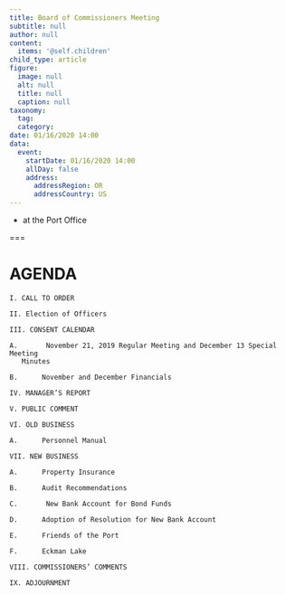 ```yaml
---
title: Board of Commissioners Meeting
subtitle: null
author: null
content:
  items: '@self.children'
child_type: article
figure:
  image: null
  alt: null
  title: null
  caption: null
taxonomy:
  tag:
  category:
date: 01/16/2020 14:00
data:
  event:
    startDate: 01/16/2020 14:00
    allDay: false
    address:
      addressRegion: OR
      addressCountry: US
---
```


- at the Port Office

===

# AGENDA

    I. CALL TO ORDER

    II. Election of Officers

    III. CONSENT CALENDAR

    A.   	 November 21, 2019 Regular Meeting and December 13 Special Meeting
       Minutes

    B.    	November and December Financials

    IV. MANAGER’S REPORT

    V. PUBLIC COMMENT

    VI. OLD BUSINESS

    A.   	Personnel Manual

    VII. NEW BUSINESS

    A.  	Property Insurance

    B.  	Audit Recommendations

    C.       New Bank Account for Bond Funds

    D.   	Adoption of Resolution for New Bank Account

    E.   	Friends of the Port

    F.  	Eckman Lake

    VIII. COMMISSIONERS’ COMMENTS

    IX. ADJOURNMENT
